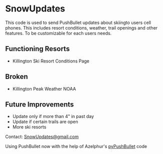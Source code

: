 SnowUpdates
===========

This code is used to send PushBullet updates about skiingto users cell phones. This includes resort conditions, weather, trail openings and other features. To be customizable for each users needs.

Functioning Resorts
-------------------
  * Killington Ski Resort Conditions Page

Broken
------
  * Killington Peak Weather NOAA

Future Improvements
-------------------
  * Update only if more than 4" in past day
  * Update if certain trails are open
  * More ski resorts


Contact: SnowUpdates@gmail.com


Using PushBullet now with the help of Azelphur's [pyPushBullet](https://github.com/Azelphur/pyPushBullet 'pyPushBullet') code

